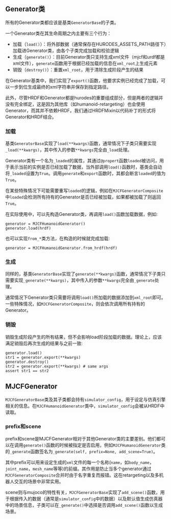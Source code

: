 ## Generator类

所有的Generator类都应该是基类`GeneratorBase`的子类。

一个Generator类在其生命周期之内主要有三个行为：
- 加载（`load()`）：将外部数据（通常保存在HURODES_ASSETS_PATH路径下）加载进Generator类，由各个子类完成加载和校验逻辑
- 生成（`generate()`）：目前Generator类只支持生成xml文件（mjcf和urdf都是xml文件），`generate`函数用于根据已经加载的信息在`xml_root`上生成元素
- 销毁（`destroy()`）：重置`xml_root`，用于清除生成阶段产生的结果

在Generator基类中，我们实现了`export()`函数，他要求实例已经完成了加载，可以一步到位生成最终的xml字符串并保存到指定路径。

此外，尽管HRDF和Generator都是hurodes的重要组成部分，但是两者的逻辑并没有完全绑定，这是因为其他库（如humanoid-retargeting）也会使用Generator，而其并不依赖HRDF。我们通过HRDFMixin以代码补丁的形式将Generator和HRDF结合。

### 加载

基类`GeneratorBase`实现了`load(**kwargs)`函数，通常情况下子类只需要实现`_load(**kwargs)`，其中传入的参数`**kwargs`完全由`_load`处理。

Generator类有一个名为`_loaded`的属性，其通过`@propert`函数`loaded`被访问，用于表示当前的实例是否已经加载了数据，当外部调用`load()`函数时，基类会自动将`_loaded`设置为`True`。调用`generate`和`export`函数时，其都会断言`loaded`的值为`True`。

在某些特殊情况下可能需要重写`loaded`的逻辑，例如在`MJCFGeneratorComposite`中`loaded`会检测所有持有的Generator是否已经被加载，如果都被加载了则返回`True`。

在实际使用中，可以先构造Generator类，再调用`load()`函数加载数据，例如:
```
generator = MJCFHumanoidGenerator()
generator.load(hrdf)
```

也可以实现`from_*`类方法，在构造的时候就完成加载:
```
generator = MJCFHumanoidGenerator.from_hrdf(hrdf)
```

### 生成

同样的，基类`GeneratorBase`实现了`generate(**kwargs)`函数，通常情况下子类只需要实现`_generate(**kwargs)`，其中传入的参数`**kwargs`完全由`_generate`处理。

通常情况下Generator类只需要将调用`load()`所加载的数据添加到`xml_root`即可。一些特殊情况，如`MJCFGeneratorComposite`，则会依次调用所有持有的Generator。

### 销毁

销毁生成阶段产生的所有结果，但不会影响load阶段加载的数据。理论上，应该满足销毁后再次生成的结果与之前一致:

```
generator.load()
str1 = generator.export(**kwargs)
generator.destroy()
str2 = generator.export(**kwargs) # same args
assert str1 == str2
```

## MJCFGenerator

`MJCFGeneratorBase`类及其子类都会持有`simulator_config`，用于设定与仿真引擎相关的信息。在`MJCFHumanoidGenerator`类中，`simulator_config`会被从HRDF中读取。

### prefix和scene

prefix和scene是MJCFGenerator相对于其他Generator类的主要差别。他们都可以在调用`generate()`函数的时候被指定是否启用，例如`MJCFHumanoidGenerator`类的`_generate`函数签名为`_generate(self, prefix=None, add_scene=True)`。

其中prefix可以用来设定生成的`xml`文件的每一个名称(`name`，如`body_name`，`joint_name`，`mesh_name`等等)的前缀。其作用是防止当多个generator通过`MJCFGeneratorComposite`合并时由于名字重复而报错。这在retargeting以及多机器人交互的场景中非常实用。

scene则与mujoco的特性有关，`MJCFGeneratorBase`实现了`add_scene()`函数，用于根据传入的数据（通常是`simulator_config`中的数据）以及默认值生成仿真器中的场景信息，子类可以在`_generate()`中选择是否调用`add_scene()`函数以生成场景。